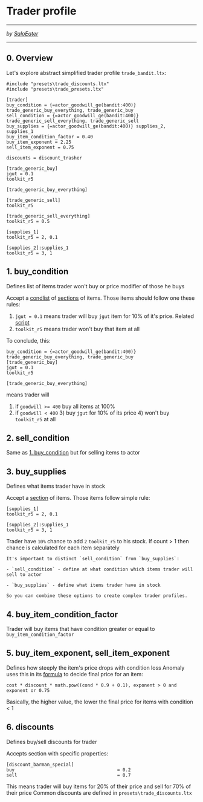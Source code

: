 # Trader profile

___

_by [SaloEater](https://github.com/SaloEater)_
___

## 0. Overview

Let's explore abstract simplified trader profile `trade_bandit.ltx`:

```ini,lang=LTX,filepath="..\configs\items\trade\trade_bandit.ltx"
#include "presets\trade_discounts.ltx"
#include "presets\trade_presets.ltx"

[trader]
buy_condition = {=actor_goodwill_ge(bandit:400)} trade_generic_buy_everything, trade_generic_buy
sell_condition = {=actor_goodwill_ge(bandit:400)} trade_generic_sell_everything, trade_generic_sell
buy_supplies = {=actor_goodwill_ge(bandit:400)} supplies_2,  supplies_1
buy_item_condition_factor = 0.40
buy_item_exponent = 2.25
sell_item_exponent = 0.75

discounts = discount_trasher

[trade_generic_buy]
jgut = 0.1
toolkit_r5

[trade_generic_buy_everything]

[trade_generic_sell]
toolkit_r5

[trade_generic_sell_everything]
toolkit_r5 = 0.5

[supplies_1]
toolkit_r5 = 2, 0.1

[supplies_2]:supplies_1
toolkit_r5 = 3, 1
```

## 1. buy_condition

Defines list of items trader won't buy or price modifier of those he buys

Accept a [condlist](../../../../tutorials/configs/condlists.md) of [sections](../../../../tutorials/configs/structure-of-files.md) of items. Those items should follow one these rules:

1. `jgut = 0.1` means trader will buy `jgut` item for 10% of it's price. Related [script](https://github.com/Tosox/STALKER-Anomaly-gamedata/blob/v1.5.2/gamedata/scripts/utils_item.script#L983)
2. `toolkit_r5` means trader won't buy that item at all

To conclude, this:

```ini,lang=LTX
buy_condition = {=actor_goodwill_ge(bandit:400)} trade_generic_buy_everything, trade_generic_buy
[trade_generic_buy]
jgut = 0.1
toolkit_r5

[trade_generic_buy_everything]
```

means trader will

1) if `goodwill >= 400` buy all items at 100%
2) if `goodwill < 400`
   3) buy `jgut` for 10% of its price
   4) won't buy `toolkit_r5` at all

## 2. sell_condition

Same as [1. buy_condition](#1-buy_condition) but for selling items to actor

## 3. buy_supplies

Defines what items trader have in stock

Accept a [section](../../../../tutorials/configs/structure-of-files.md) of items.
Those items follow simple rule:

```ini,lang=LTX
[supplies_1]
toolkit_r5 = 2, 0.1

[supplies_2]:supplies_1
toolkit_r5 = 3, 1
```

Trader have `10%` chance to add `2` `toolkit_r5` to his stock.
If count > 1 then chance is calculated for each item separately

```admonish note title="Author note"
It's important to distinct `sell_condition` from `buy_supplies`:

- `sell_condition` - define at what condition which items trader will sell to actor

- `buy_supplies` - define what items trader have in stock

So you can combine these options to create complex trader profiles.
```

## 4. buy_item_condition_factor

Trader will buy items that have condition greater or equal to `buy_item_condition_factor`

## 5. buy_item_exponent, sell_item_exponent

Defines how steeply the item's price drops with condition loss
Anomaly uses this in its [formula](https://github.com/Tosox/STALKER-Anomaly-gamedata/blob/v1.5.2/gamedata/scripts/utils_item.script#L1011) to decide final price for an item:

`cost * discount * math.pow((cond * 0.9 + 0.1), exponent > 0 and exponent or 0.75`

Basically, the higher value, the lower the final price for items with condition < 1

## 6. discounts

Defines buy/sell discounts for trader

Accepts section with specific properties:

```ini,lang=LTX
[discount_barman_special]
buy                                      = 0.2
sell                                     = 0.7
```

This means trader will buy items for 20% of their price and sell for 70% of their price
Common discounts are defined in `presets\trade_discounts.ltx`
